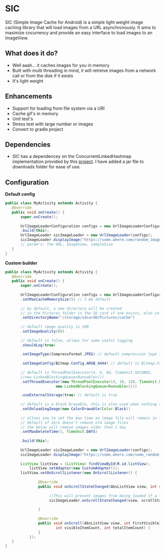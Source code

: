 SIC
===
SIC (Simple Image Cache for Android) is a simple light weight image caching library that will load images from a URL asynchronously. It aims to maximize cncurrency and provide an easy interface to load images to an ImageView.


## What does it do?
* Well aaah... it caches images for you in memory
* Built with multi threading in mind, it will retreive images from a network call or from the disk if it exists
* It's light weight 

## Enhancements
* Support for loading from file system via a URI
* Cache gif's in memory
* Unit test's
* Stress test with large number or images
* Convert to gradle project

## Dependencies
* SIC has a dependencey on the ConcurrentLinkedHashmap implementation provided by this [project](https://code.google.com/p/concurrentlinkedhashmap/). I have added a jar file to downloads folder for ease of use.

 
## Configuration
 
 **Default config**
 
 ``` java
public class MyActivity extends Activity {
	@Override
	public void onCreate() {
		super.onCreate();
		
		UrlImageLoaderConfiguration configs = new UrlImageLoaderConfiguration.Builder()
		.build(this);
		UrlImageLoader sicImageLoader = new UrlImageLoader(configs);
		sicImageLoader.displayImage("https://some.where.com/random_image.jpg", someImageView, 4); 
		// param's: the URL, ImageView, sampleSize
	}
}

```

 **Custom builder**
 ``` java
public class MyActivity extends Activity {
	@Override
	public void onCreate() {
		super.onCreate();
		
		UrlImageLoaderConfiguration configs = new UrlImageLoaderConfiguration.Builder()
		.setMaxCacheMemorySize(5) // 1 mb default
		
		// by default, a new directory will be created 
		// in the Pictures folder in the SD card if one exists, else internal sotrage is used
		.setDirectoryName("/storage/sdcard0/Pictures/cache") 
		
		// default image quality is 100
		.setImageQuality(60) 
		
		// default is false, allows for some useful logging
		.shouldLog(true) 
		
		.setImageType(CompressFormat.JPEG) // default compression type is JPEG
		
		.setImageConfig(Bitmap.Config.ARGB_4444) // default is Bitmap.Config.ARGB_8888
		
		// default is ThreadPoolExecutor(4, 6, 60, TimeUnit.SECONDS, 
		//new LinkedBlockingQueue<Runnable>())
		.setThreadExecutor(new ThreadPoolExecutor(4, 10, 120, TimeUnit.SECONDS,
		                new LinkedBlockingQueue<Runnable>()))

		.useExternalStorage(true) // default is true
	
		// default is a black Drawable, this is also used when nothing can be loaded
		.setOnloadingImage(new ColorDrawable(Color.Black)) 
	
		// allows you to set the max time an image file will remain in the disk memory
		// default of zero doesn't remove old image files
		// the below will remove images older than 1 day
		.setMaxDeleteTime(1, TimeUnit.DAYS)
		
		.build(this); 
		
		UrlImageLoader sicImageLoader = new UrlImageLoader(configs);
		sicImageLoader.displayImage("https://some.where.com/some_random_image.jpg", someImageView, 4);
		
		ListView listView = (ListView) findViewById(R.id.listView);
        	listView.setAdapter(new CustomAdapter());
		listView.setOnScrollListener(new OnScrollListener() {
				
				@Override
				public void onScrollStateChanged(AbsListView view, int scrollState) {
				
				     //This will prevent images from being loaded if a fling is detected
				     sicImageLoader.onScrollStateChanged(view, scrollState);
				     
				}
				
				@Override
				public void onScroll(AbsListView view, int firstVisibleItem,
						int visibleItemCount, int totalItemCount) {
				}
			});
	}
}
```
